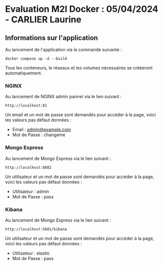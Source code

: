 # Evaluation M2I Docker : 05/04/2024 - CARLIER Laurine 

## Informations sur l'application 

Au lancement de l'application via la commande suivante : 

```docker compose up -d --build```

Tous les conteneurs, le réseaux et les volumes nécessaires se crééeront automatiquement. 

### NGINX

Au lancement de NGINX admin pannel via le lien suivant : 

```http://localhost:81```

Un email et un mot de passe sont demandés pour accéder à la page, voici les valeurs pas défaut données : 

- Email : admin@example.com
- Mot de Passe : changeme

### Mongo Express

Au lancement de Mongo Express via le lien suivant : 

```http://localhost:8082```

Un utilisateur et un mot de passe sont demandés pour accéder à la page, voici les valeurs pas défaut données : 

- Utilisateur : admin
- Mot de Passe : pass

### Kibana

Au lancement de Mongo Express via le lien suivant : 

```http://localhost:5601/kibana```

Un utilisateur et un mot de passe sont demandés pour accéder à la page, voici les valeurs pas défaut données : 

- Utilisateur : elastic
- Mot de Passe : pass